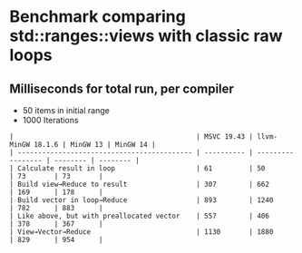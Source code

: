 # Benchmark comparing std::ranges::views with classic raw loops
## Milliseconds for total run, per compiler 
- 50 items in initial range
- 1000 Iterations
```
|                                             | MSVC 19.43 | llvm-MinGW 18.1.6 | MinGW 13 | MinGW 14 |
| ------------------------------------------- | ---------- | ----------------- | -------- | -------- |
| Calculate result in loop                    | 61         | 50                | 73       | 73       |
| Build view→Reduce to result                 | 307        | 662               | 169      | 178      |
| Build vector in loop→Reduce                 | 893        | 1240              | 782      | 883      |
| Like above, but with preallocated vector    | 557        | 406               | 378      | 367      |
| View→Vector→Reduce                          | 1130       | 1880              | 829      | 954      |
```

